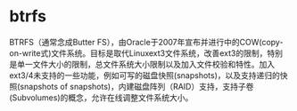 btrfs
===============

BTRFS（通常念成Butter FS），由Oracle于2007年宣布并进行中的COW(copy-on-write式)文件系统。目标是取代Linuxext3文件系统，改善ext3的限制，特别是单一文件大小的限制，总文件系统大小限制以及加入文件校验和特性。加入ext3/4未支持的一些功能，例如可写的磁盘快照(snapshots)，以及支持递归的快照(snapshots of snapshots)，内建磁盘阵列（RAID）支持，支持子卷(Subvolumes)的概念，允许在线调整文件系统大小。



